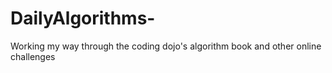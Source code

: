 # DailyAlgorithms-
Working my way through the coding dojo's algorithm book and other online challenges
